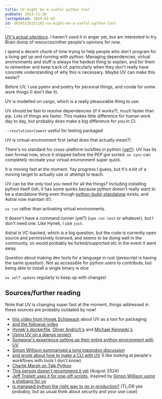 ```yaml
---
title: UV might be a useful python tool
pubDate: 2024-11-26
lastUpdated: 2025-01-02
id: 20241126151181-uv-might-be-a-useful-python-tool
---
```


[UV's actual site/docs](https://docs.astral.sh/uv/). I haven't used it in anger yet, but am interested to try. Brain dump of resources/other people's opinions for now.

I spend a decent chunk of time trying to help people who don't program for a living get up and running with python. Managing dependencies, virtual environments and stuff is always the hardest thing to explain, and for them to remember and keep track of, particularly when they don't really have concrete understanding of why this is necessary. Maybe UV can make this easier?

Before UV, I use pyenv and poetry for personal things, and conda for some work things (I don't like it).

UV is modelled on cargo, which is a really pleasurable thing to use.

UV should be fast to resolve dependencies (if it works?), much faster than pip. Lots of things are faster. This makes little difference for human work day to day, but probably does make a big difference for you in CI.

`--resolution=lowest` useful for testing packaged

UV is virtual-environment first (what does that actually mean?)

There's no standard for cross-platform lockfiles in python ([yet?](https://discuss.python.org/t/lock-files-again-but-this-time-w-sdists/46593)). UV has its own format now, since it shipped before the PEP got sorted. `uv sync` can completely recreate your virtual environment super quick.

It is moving fast at the moment. Yay progress I guess, but it's a bit of a moving target to actually use or attempt to teach.

UV can be the only tool you need for all the things? Including installing python itself (ish, it has some quirks because python doesn't really want to be a standalone thing even though [python-build-standalone](https://gregoryszorc.com/docs/python-build-standalone/main/index.html) exists, and Astral now maintain it!).

`uv run` rather than activating virtual environments.

It doesn't have a command runner (yet?) (`npm run test` or whatever), but I don't need one. Like Hynek, I use `just`.

Astral is VC-backed, which is a big question, but the code is currently open source and permissively licensed, and seems to be doing well in the community, so would probably be forked/supported etc in the event it went away.

Question about making dev tools for a language in rust (javascript is having the same question). Not as accessible for python users to contribute, but being able to install a single binary is nice

`uv self update` regularly to keep up with changes!

## Sources/further reading

Note that UV is changing super fast at the moment, things addressed in these sources are probably outdated by now!

- [this video from Hynek Schlawack](https://www.youtube.com/watch?v=_FdjW47Au30) about UV as a tool for packaging
- [and the followup video](https://www.youtube.com/watch?v=8UuW8o4bHbw)
- [Hynek's dockerfile](https://hynek.me/articles/docker-uv/), [Oliver Andrich's](https://andrich.me/2024/09/my-ideal-uv-based-dockerfile/) and [Michael Kennedy's](https://mkennedy.codes/posts/python-docker-images-using-uv-s-new-python-features/)
- [Using UV on a django project](https://blog.pecar.me/uv-with-django)
- [Someone's experience setting up their entire python environment with UV](https://andrich.me/2024/09/uv-i-am-somewhat-sold/)
- [Simon Willison summarised a long mastodon discussion](https://simonwillison.net/2024/Sep/8/uv-under-discussion-on-mastodon/)
- [and wrote about how to make a CLI with UV](https://til.simonwillison.net/python/uv-cli-apps) (I like looking at people's workflows with tools I don't know)
- [Charlie Marsh on Talk Python](https://talkpython.fm/episodes/show/476/unified-python-packaging-with-uv)
- [This person doesn't recommend it yet](https://www.bitecode.dev/p/whats-up-python-uv-disrupts-packaging) (August 2024)
- [Jeff Triplett uses it for one-off scripts](https://micro.webology.dev/2024/08/22/python-uv-run.html), inspired by [Simon Willison using a shebang for uv](https://simonwillison.net/2024/Aug/21/usrbinenv-uv-run/)
- [is managed python the right way to go in production?](https://pythonspeed.com/articles/uv-python-production/) (TL;DR yes probably, but as usual think about security and your use case)
